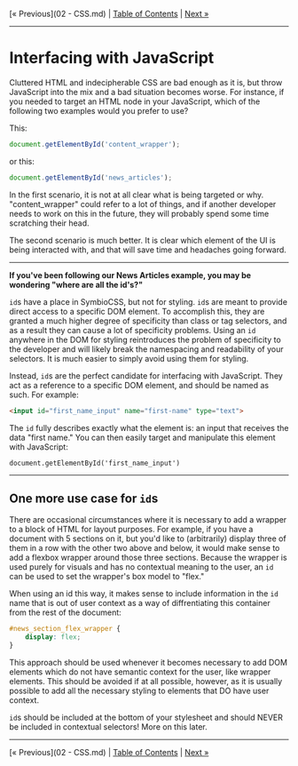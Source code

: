[&laquo; Previous](02 - CSS.md) | [Table of Contents](https://github.com/gbdrummer/symbiocss) | [Next &raquo;](/)

---
# Interfacing with JavaScript

Cluttered HTML and indecipherable CSS are bad enough as it is, but throw JavaScript into the mix and a bad situation becomes worse. For instance, if you needed to target an HTML node in your JavaScript, which of the following two examples would you prefer to use?

This:
```js
document.getElementById('content_wrapper');
```
or this:
```js
document.getElementById('news_articles');
```

In the first scenario, it is not at all clear what is being targeted or why. "content_wrapper" could refer to a lot of things, and if another developer needs to work on this in the future, they will probably spend some time scratching their head.

The second scenario is much better. It is clear which element of the UI is being interacted with, and that will save time and headaches going forward.

---

**If you've been following our News Articles example, you may be wondering "where are all the id's?"**

`id`s have a place in SymbioCSS, but not for styling. `id`s are meant to provide direct access to a specific DOM element. To accomplish this, they are granted a much higher degree of specificity than class or tag selectors, and as a result they can cause a lot of specificity problems. Using an `id` anywhere in the DOM for styling reintroduces the problem of specificity to the developer and will likely break the namespacing and readability of your selectors. It is much easier to simply avoid using them for styling.

Instead, `id`s are the perfect candidate for interfacing with JavaScript. They act as a reference to a specific DOM element, and should be named as such. For example:

```HTML
<input id="first_name_input" name="first-name" type="text">
```

The `id` fully describes exactly what the element is: an input that receives the data "first name." You can then easily target and manipulate this element with JavaScript:

```JS
document.getElementById('first_name_input')
```

---

## One more use case for `id`s

There are occasional circumstances where it is necessary to add a wrapper to a block of HTML for layout purposes. For example, if you have a document with 5 sections on it, but you'd like to (arbitrarily) display three of them in a row with the other two above and below, it would make sense to add a flexbox wrapper around those three sections. Because the wrapper is used purely for visuals and has no contextual meaning to the user, an `id` can be used to set the wrapper's box model to "flex." 

When using an id this way, it makes sense to include information in the `id` name that is out of user context as a way of diffrentiating this container from the rest of the document:

```CSS
#news_section_flex_wrapper {
	display: flex;
}
```

This approach should be used whenever it becomes necessary to add DOM elements which do not have semantic context for the user, like wrapper elements. This should be avoided if at all possible, however, as it is usually possible to add all the necessary styling to elements that DO have user context.

 `id`s should be included at the bottom of your stylesheet and should NEVER be included in contextual selectors! More on this later.

---
[&laquo; Previous](02 - CSS.md) | [Table of Contents](https://github.com/gbdrummer/symbiocss) | [Next &raquo;](/)
